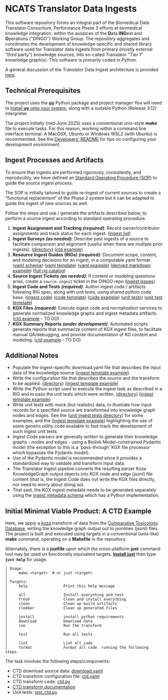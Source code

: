 # NCATS Translator Data Ingests

This software repository forms an integral part of the Biomedical Data Translator Consortium, Performance Phase 3 efforts at biomedical knowledge integration, within the auspices of the **D**ata **ING**est and **O**perations ("DINGO") Working Group.
The repository aggregates and coordinates the development of knowledge-specific and shared library software used for Translator data ingests from primary (mostly external "third party") knowledge sources, into so-called Translator "Tier 1" knowledge graph(s). This software is primarily coded in Python.

A general discussion of the Translator Data Ingest architecture is provided [here](https://docs.google.com/presentation/d/11RaXtVAPX_i6MpD1XG2zQMwi81UxEXJuL5cu6FpcyHU).

## Technical Prerequisites

The project uses the [**uv**](https://docs.astral.sh/uv/) Python package and project manager You will need to [install **uv** onto your system](https://docs.astral.sh/uv/getting-started/installation/), along with a suitable Python (Release 3.12) interpreter.

The project initially (mid-June 2025) uses a conventional unix-style **make** file to execute tasks. For this reason, working within a command line interface terminal.  A MacOSX, Ubuntu or Windows WSL2 (with Ubuntu) is recommended. See the [Developers' README](DEVELOPERS_README.md) for tips on configuring your development environment.

## Ingest Processes and Artifacts
To ensure that ingests are performed rigorously, consistently, and reproducibly, we have defined an [Standard Operating Procedure (SOP)](https://github.com/NCATSTranslator/translator-ingests/blob/main/source-ingest-sop.md) to guide the source ingest process.  

The SOP is initially tailored to guide re-ingest of current sources to create a "functional replacement" of the Phase 2 system but it can be adapted to guide the ingest of new sources as well. 

Follow the steps and use / generate the artifacts described below, to perform a source ingest according to standard operating procedure.

1. **Ingest Assignment and Tracking** **_(required)_**: Record owner/contributor assignments and track status for each ingest. ([ingest list](https://docs.google.com/spreadsheets/d/1nbhTsEb-FicBz1w69pnwCyyebq_2L8RNTLnIkGYp1co/edit?gid=506291936#gid=506291936)) 
2. **Ingest Surveys** **_(as needed)_**: Describe past ingests of a source to facilitate comparison and alignment (useful when there are multiple prior ingests). ([directory](https://drive.google.com/drive/folders/1temEMKNvfMXKkC-6G4ssXG06JXYXY4gT)) ([ctd example)](https://docs.google.com/spreadsheets/d/1R9z-vywupNrD_3ywuOt_sntcTrNlGmhiUWDXUdkPVpM/edit?gid=0#gid=0)
3. **Resource Ingest Guides (RIGs)** **_(required)_**: Document scope, content, and modeling decisions for an ingest, in a computable yaml format. ([yaml schema](https://github.com/biolink/resource-ingest-guide-schema/blob/main/src/resource_ingest_guide_schema/schema/resource_ingest_guide_schema.yaml)) ([yaml template](https://github.com/NCATSTranslator/translator-ingests/blob/main/src/docs/rig_template.yaml)) ([yaml example](https://github.com/NCATSTranslator/translator-ingests/blob/main/src/translator_ingest/ingests/ctd/ctd_rig.yaml)) ([derived markdown example](https://ncatstranslator.github.io/translator-ingests/rigs/ctd_rig/)) ([full rig catalog](https://ncatstranslator.github.io/translator-ingests/src/docs/rig_index/))
4. **Source Ingest Tickets** **_(as needed)_**: If content or modeling questions arise, create a `source-ingest` ticket in the DINGO repo ([ingest issues](https://github.com/NCATSTranslator/Data-Ingest-Coordination-Working-Group/issues?q=label%3A%22source%20ingest%22))
5. **Ingest Code and Tests** **_(required)_**: Author ingest code / artifacts following RIG spec, along with unit tests, using shared python code base. ([ingest code](https://github.com/NCATSTranslator/translator-ingests/tree/main/src/)) ([code template](https://github.com/NCATSTranslator/translator-ingests/blob/main/src/translator_ingest/ingests/_ingest_template/_ingest_template.yaml)) ([code example](https://github.com/NCATSTranslator/translator-ingests/blob/main/src/translator_ingest/ingests/ctd/ctd.py)) ([unit tests](https://github.com/NCATSTranslator/translator-ingests/blob/main/tests/unit/ingests)) ([unit test template](https://github.com/NCATSTranslator/translator-ingests/blob/main/tests/unit/_ingest_template/test_ingest_template.py))
6. **KGX Files** **_(required)_**: Execute ingest code and normalization services to generate normalized knowledge graphs and ingest metadata artifacts. ([ctd example]() - TO DO)
7. **KGX Summary Reports** **_(under development)_**: Automated scripts generate reports that summarize content of KGX ingest files, to facilitate manual QA/debugging, and provide documentation of KG content and modeling. ([ctd example]() - TO DO)

## Additional Notes
- Populate the ingest-specific download.yaml file that describes the input data of the knowledge source ([ingest template example](https://github.com/NCATSTranslator/translator-ingests/blob/main/src/translator_ingest/ingests/_ingest_template/download.yaml)).
- Write the configuration file that describes the source and the transform to be applied. ([directory](https://github.com/NCATSTranslator/translator-ingests/tree/main/src/translator_ingest/ingests)) ([ingest template example](https://github.com/NCATSTranslator/translator-ingests/blob/main/src/translator_ingest/ingests/_ingest_template/_ingest_template.yaml))
- Write the Python script used to execute the ingest task as described in a RIG and to pass the unit tests which were written. ([directory](https://github.com/NCATSTranslator/translator-ingests/tree/main/src/translator_ingest/ingests)) ([ingest template example](https://github.com/NCATSTranslator/translator-ingests/blob/main/src/translator_ingest/ingests/_ingest_template/_ingest_template.py))
- Write unit tests with mock (but realistic) data, to illustrate how input records for a specified source are transformed into knowledge graph nodes and edges.  See the ([unit ingest tests directory](https://github.com/NCATSTranslator/translator-ingests/blob/main/tests/unit/ingests)) for some examples, and the ([ingest template example](https://github.com/NCATSTranslator/translator-ingests/blob/main/tests/unit/_ingest_template/test_ingest_template.py)) highlighting the use of some generic utility code available to fast-track the development of such ingest unit tests.
- Ingest Code parsers are generally written to generate their knowledge graphs - nodes and edges - using a Biolink Model-constrained Pydantic model (the exception to this is a 'pass-through' KGX file processor which bypasses the Pydantic model).
- Use of the Pydantic model is recommended since it provides a standardized way to validate and transform input data.
- The Translator Ingest pipeline converts the resulting parser Koza KnowledgeGraph output objects into KGX node and edge (jsonl) file content (that is, the Ingest Code does not write the KGX files directly, nor need to worry about doing so).
- That said, the KGX ingest metadata needs to be generated separately using the [ingest metadata schema](https://github.com/biolink/ingest-metadata) which has a Python implementation.

## Initial Minimal Viable Product: A CTD Example

Here, we apply a [koza](https://koza.monarchinitiative.org/) transform of data from the [Comparative Toxicology Database](https://ctdbase.org/), writing the knowledge graph output out to jsonlines (jsonl) files. The project is built and executed using targets in a conventional (unix-like) **make** command, operating on a **Makefile** in the repository.

Alternately, there is a **justfile** upon which the cross-platform **just** command tool may be used on functionally equivalent targets. [**Install just**](https://just.systems/man/en/introduction.html) then type **`just help`** for usage.

    │ Usage:
    │     make <target>  # or just <target>
    │
    │ Targets:
    │     help                Print this help message
    │ 
    │     all                 Install everything and test
    │     fresh               Clean and install everything
    │     clean               Clean up build artifacts
    │     clobber             Clean up generated files
    │
    │     install             install python requirements
    │     download            Download data
    │     run                 Run the transform
    │
    │     test                Run all tests
    │
    │     lint                Lint all code
    │     format              Format all code  running the following steps.

The task involves the following steps/components:

- CTD download source data: [download.yaml](./src/translator_ingest/ingests/ctd/download.yaml)
- CTD transform configuration file: [ctd.yaml](./src/translator_ingest/ingests/ctd/ctd.yaml)
- CTD transform code: [ctd.py](./src/translator_ingest/ingests/ctd/ctd.py)
- [CTD transform documentation](./src/translator_ingest/ingests/ctd/README.md)
- Unit tests: [test_ctd.py](./tests/unit/ctd/test_ctd.py)

